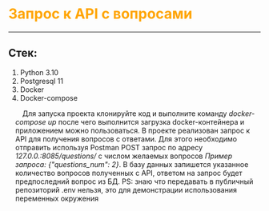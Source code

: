 # <span style="color: orange;">Запрос к API с вопросами</span>

---

## Стек:
1. Python 3.10
2. Postgresql 11
3. Docker
4. Docker-compose


<span style="text-indent: 1em; display: block; margin-left: 1em;">Для запуска проекта клонируйте код и выполните 
команду *docker-compose up* после чего выполнится загрузка docker-контейнера и приложением можно пользоваться. 
В проекте реализован запрос к API для получения вопросов с ответами. Для этого необходимо отправить используя Postman 
POST запрос по адресу <span>*127.0.0.:8085/questions/*<span> с числом желаемых вопросов <span>*Пример запроса: 
{"questions_num": 2}*.<span> В базу данных запишется указанное количество вопросов полученных с API, ответом на запрос 
будет предпоследний вопрос из БД.
PS: знаю что передавать в публичный репозиторий .env нельзя, это для демонстрации использования переменных окружения